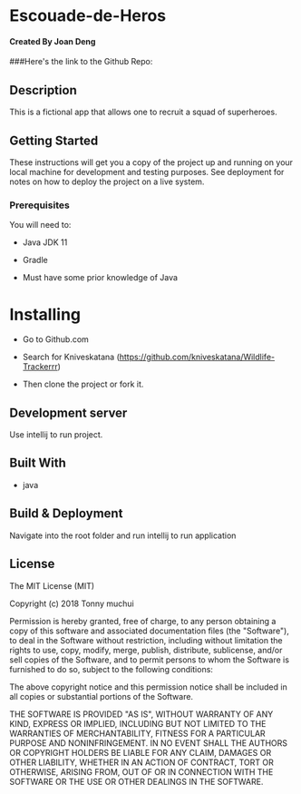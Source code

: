 # Escouade-de-Heros

#### Created By **Joan Deng**

###Here's the link to the Github Repo:

## Description

This is a fictional app that allows one to recruit a squad of superheroes.

## Getting Started
These instructions will get you a copy of the project up and running on your local machine for development and testing purposes. See deployment for notes on how to deploy the project on a live system.

### Prerequisites

You will need to:

* Java JDK 11

* Gradle

* Must have some prior knowledge of Java

# Installing

* Go to Github.com

* Search for Kniveskatana (https://github.com/kniveskatana/Wildlife-Trackerrr) 

* Then clone the project or fork it.

## Development server

Use intellij to run project.
## Built With

* java

## Build & Deployment

Navigate into the root folder and run intellij to run application

## License

The MIT License (MIT)

Copyright (c) 2018 Tonny muchui

Permission is hereby granted, free of charge, to any person obtaining a copy of this software and associated documentation files (the "Software"), to deal in the Software without restriction, including without limitation the rights to use, copy, modify, merge, publish, distribute, sublicense, and/or sell copies of the Software, and to permit persons to whom the Software is furnished to do so, subject to the following conditions:

The above copyright notice and this permission notice shall be included in all copies or substantial portions of the Software.

THE SOFTWARE IS PROVIDED "AS IS", WITHOUT WARRANTY OF ANY KIND, EXPRESS OR IMPLIED, INCLUDING BUT NOT LIMITED TO THE WARRANTIES OF MERCHANTABILITY, FITNESS FOR A PARTICULAR PURPOSE AND NONINFRINGEMENT. IN NO EVENT SHALL THE AUTHORS OR COPYRIGHT HOLDERS BE LIABLE FOR ANY CLAIM, DAMAGES OR OTHER LIABILITY, WHETHER IN AN ACTION OF CONTRACT, TORT OR OTHERWISE, ARISING FROM, OUT OF OR IN CONNECTION WITH THE SOFTWARE OR THE USE OR OTHER DEALINGS IN THE SOFTWARE.